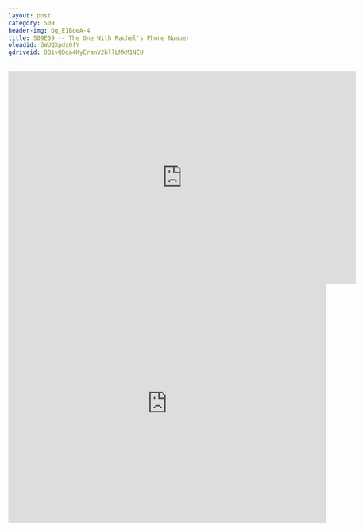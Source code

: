 ```yaml
---
layout: post 
category: S09 
header-img: Qq_E1BoeA-4 
title: S09E09 -- The One With Rachel's Phone Number 
oloadid: GWUQXpds0fY 
gdriveid: 0B1vQDqa4KyEranV2bllLMkM1NEU 
--- 
```

<!--more--> 
<iframe src='https://openload.co/embed/GWUQXpds0fY/' width='700' height='430' frameborder='0' scrolling='no' allowfullscreen='allowfullscreen'></iframe> 
<iframe src='https://drive.google.com/file/d/0B1vQDqa4KyEranV2bllLMkM1NEU/preview' width='640' height='480' frameborder='0' scrolling='no' allowfullscreen='allowfullscreen'></iframe> 